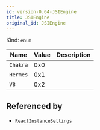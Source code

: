 ```yaml
---
id: version-0.64-JSIEngine
title: JSIEngine
original_id: JSIEngine
---
```


Kind: `enum`

| Name |  Value | Description |
|--|--|--|
|`Chakra` | 0x0  |  |
|`Hermes` | 0x1  |  |
|`V8` | 0x2  |  |


## Referenced by
- [`ReactInstanceSettings`](ReactInstanceSettings)
